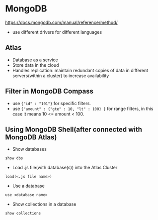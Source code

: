 # MongoDB
https://docs.mongodb.com/manual/reference/method/

- use different drivers for different languages

## Atlas
- Database as a service
- Store data in the cloud
- Handles replication: maintain redundant copies of data in different servers(within a cluster) to increase availability

## Filter in MongoDB Compass
- use `{"id" : "101"}` for specific filters.
- use `{"amount" : {"gte" : 10, "lt" : 100} }` for range filters, in this case it means 10 <= amount < 100.

## Using MongoDB Shell(after connected with MongoDB Atlas)
- Show databases
```shell
show dbs
```
- Load .js file(with database(s)) into the Atlas Cluster
```shell
load(<.js file name>)
```
- Use a database
```shell
use <database name>
```
- Show collections in a database
```shell
show collections
```
